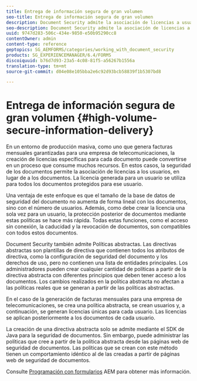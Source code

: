 ```yaml
---
title: Entrega de información segura de gran volumen
seo-title: Entrega de información segura de gran volumen
description: Document Security admite la asociación de licencias a usuarios, en lugar de a documentos en entornos de producción masiva.
seo-description: Document Security admite la asociación de licencias a usuarios, en lugar de a documentos en entornos de producción masiva.
uuid: 9747d283-506c-434e-9850-e50b95290cc8
contentOwner: admin
content-type: reference
geptopics: SG_AEMFORMS/categories/working_with_document_security
products: SG_EXPERIENCEMANAGER/6.4/FORMS
discoiquuid: b76d7d93-23a5-4c08-81f5-a56267b1556a
translation-type: tm+mt
source-git-commit: d04e08e105bba2e6c92d93bcb58839f1b5307bd8

---
```



# Entrega de información segura de gran volumen {#high-volume-secure-information-delivery}

En un entorno de producción masiva, como uno que genera facturas mensuales garantizadas para una empresa de telecomunicaciones, la creación de licencias específicas para cada documento puede convertirse en un proceso que consume muchos recursos. En estos casos, la seguridad de los documentos permite la asociación de licencias a los usuarios, en lugar de a los documentos. La licencia generada para un usuario se utiliza para todos los documentos protegidos para ese usuario.

Una ventaja de este enfoque es que el tamaño de la base de datos de seguridad del documento no aumenta de forma lineal con los documentos, sino con el número de usuarios. Además, como debe crear la licencia una sola vez para un usuario, la protección posterior de documentos mediante estas políticas se hace más rápida. Todas estas funciones, como el acceso sin conexión, la caducidad y la revocación de documentos, son compatibles con todos estos documentos.

Document Security también admite Políticas abstractas. Las directivas abstractas son plantillas de directiva que contienen todos los atributos de directiva, como la configuración de seguridad del documento y los derechos de uso, pero no contienen una lista de entidades principales. Los administradores pueden crear cualquier cantidad de políticas a partir de la directiva abstracta con diferentes principios que deben tener acceso a los documentos. Los cambios realizados en la política abstracta no afectan a las políticas reales que se generan a partir de las políticas abstractas.

En el caso de la generación de facturas mensuales para una empresa de telecomunicaciones, se crea una política abstracta, se crean usuarios y, a continuación, se generan licencias únicas para cada usuario. Las licencias se aplican posteriormente a los documentos de cada usuario.

La creación de una directiva abstracta solo se admite mediante el SDK de Java para la seguridad de documentos. Sin embargo, puede administrar las políticas que cree a partir de la política abstracta desde las páginas web de seguridad de documentos. Las políticas que se crean con este método tienen un comportamiento idéntico al de las creadas a partir de páginas web de seguridad de documentos.

Consulte [Programación con formularios](https://www.adobe.com/go/learn_aemforms_programming_63) AEM para obtener más información.
